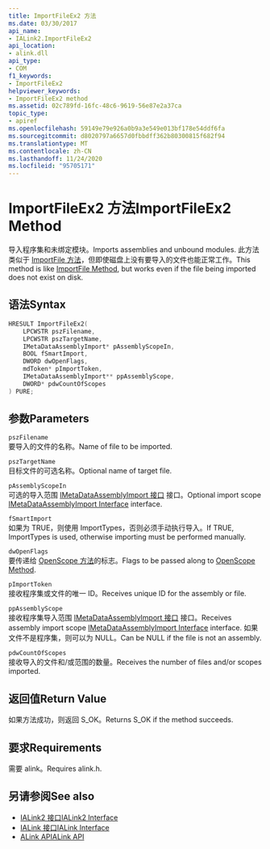 ```yaml
---
title: ImportFileEx2 方法
ms.date: 03/30/2017
api_name:
- IALink2.ImportFileEx2
api_location:
- alink.dll
api_type:
- COM
f1_keywords:
- ImportFileEx2
helpviewer_keywords:
- ImportFileEx2 method
ms.assetid: 02c789fd-16fc-48c6-9619-56e87e2a37ca
topic_type:
- apiref
ms.openlocfilehash: 59149e79e926a0b9a3e549e013bf178e54ddf6fa
ms.sourcegitcommit: d8020797a6657d0fbbdff362b80300815f682f94
ms.translationtype: MT
ms.contentlocale: zh-CN
ms.lasthandoff: 11/24/2020
ms.locfileid: "95705171"
---
```

# <a name="importfileex2-method"></a><span data-ttu-id="b38b4-102">ImportFileEx2 方法</span><span class="sxs-lookup"><span data-stu-id="b38b4-102">ImportFileEx2 Method</span></span>

<span data-ttu-id="b38b4-103">导入程序集和未绑定模块。</span><span class="sxs-lookup"><span data-stu-id="b38b4-103">Imports assemblies and unbound modules.</span></span> <span data-ttu-id="b38b4-104">此方法类似于 [ImportFile 方法](importfile-method.md)，但即使磁盘上没有要导入的文件也能正常工作。</span><span class="sxs-lookup"><span data-stu-id="b38b4-104">This method is like [ImportFile Method](importfile-method.md), but works even if the file being imported does not exist on disk.</span></span>  
  
## <a name="syntax"></a><span data-ttu-id="b38b4-105">语法</span><span class="sxs-lookup"><span data-stu-id="b38b4-105">Syntax</span></span>  
  
```cpp  
HRESULT ImportFileEx2(  
    LPCWSTR pszFilename,  
    LPCWSTR pszTargetName,  
    IMetaDataAssemblyImport* pAssemblyScopeIn,  
    BOOL fSmartImport,  
    DWORD dwOpenFlags,  
    mdToken* pImportToken,  
    IMetaDataAssemblyImport** ppAssemblyScope,  
    DWORD* pdwCountOfScopes  
) PURE;  
```  
  
## <a name="parameters"></a><span data-ttu-id="b38b4-106">参数</span><span class="sxs-lookup"><span data-stu-id="b38b4-106">Parameters</span></span>  

 `pszFilename`  
 <span data-ttu-id="b38b4-107">要导入的文件的名称。</span><span class="sxs-lookup"><span data-stu-id="b38b4-107">Name of file to be imported.</span></span>  
  
 `pszTargetName`  
 <span data-ttu-id="b38b4-108">目标文件的可选名称。</span><span class="sxs-lookup"><span data-stu-id="b38b4-108">Optional name of target file.</span></span>  
  
 `pAssemblyScopeIn`  
 <span data-ttu-id="b38b4-109">可选的导入范围 [IMetaDataAssemblyImport 接口](../metadata/imetadataassemblyimport-interface.md) 接口。</span><span class="sxs-lookup"><span data-stu-id="b38b4-109">Optional import scope [IMetaDataAssemblyImport Interface](../metadata/imetadataassemblyimport-interface.md) interface.</span></span>  
  
 `fSmartImport`  
 <span data-ttu-id="b38b4-110">如果为 TRUE，则使用 ImportTypes，否则必须手动执行导入。</span><span class="sxs-lookup"><span data-stu-id="b38b4-110">If TRUE, ImportTypes is used, otherwise importing must be performed manually.</span></span>  
  
 `dwOpenFlags`  
 <span data-ttu-id="b38b4-111">要传递给 [OpenScope 方法](../metadata/imetadatadispenser-openscope-method.md)的标志。</span><span class="sxs-lookup"><span data-stu-id="b38b4-111">Flags to be passed along to [OpenScope Method](../metadata/imetadatadispenser-openscope-method.md).</span></span>  
  
 `pImportToken`  
 <span data-ttu-id="b38b4-112">接收程序集或文件的唯一 ID。</span><span class="sxs-lookup"><span data-stu-id="b38b4-112">Receives unique ID for the assembly or file.</span></span>  
  
 `ppAssemblyScope`  
 <span data-ttu-id="b38b4-113">接收程序集导入范围 [IMetaDataAssemblyImport 接口](../metadata/imetadataassemblyimport-interface.md) 接口。</span><span class="sxs-lookup"><span data-stu-id="b38b4-113">Receives assembly import scope [IMetaDataAssemblyImport Interface](../metadata/imetadataassemblyimport-interface.md) interface.</span></span> <span data-ttu-id="b38b4-114">如果文件不是程序集，则可以为 NULL。</span><span class="sxs-lookup"><span data-stu-id="b38b4-114">Can be NULL if the file is not an assembly.</span></span>  
  
 `pdwCountOfScopes`  
 <span data-ttu-id="b38b4-115">接收导入的文件和/或范围的数量。</span><span class="sxs-lookup"><span data-stu-id="b38b4-115">Receives the number of files and/or scopes imported.</span></span>  
  
## <a name="return-value"></a><span data-ttu-id="b38b4-116">返回值</span><span class="sxs-lookup"><span data-stu-id="b38b4-116">Return Value</span></span>  

 <span data-ttu-id="b38b4-117">如果方法成功，则返回 S_OK。</span><span class="sxs-lookup"><span data-stu-id="b38b4-117">Returns S_OK if the method succeeds.</span></span>  
  
## <a name="requirements"></a><span data-ttu-id="b38b4-118">要求</span><span class="sxs-lookup"><span data-stu-id="b38b4-118">Requirements</span></span>  

 <span data-ttu-id="b38b4-119">需要 alink。</span><span class="sxs-lookup"><span data-stu-id="b38b4-119">Requires alink.h.</span></span>  
  
## <a name="see-also"></a><span data-ttu-id="b38b4-120">另请参阅</span><span class="sxs-lookup"><span data-stu-id="b38b4-120">See also</span></span>

- [<span data-ttu-id="b38b4-121">IALink2 接口</span><span class="sxs-lookup"><span data-stu-id="b38b4-121">IALink2 Interface</span></span>](ialink2-interface.md)
- [<span data-ttu-id="b38b4-122">IALink 接口</span><span class="sxs-lookup"><span data-stu-id="b38b4-122">IALink Interface</span></span>](ialink-interface.md)
- [<span data-ttu-id="b38b4-123">ALink API</span><span class="sxs-lookup"><span data-stu-id="b38b4-123">ALink API</span></span>](index.md)
